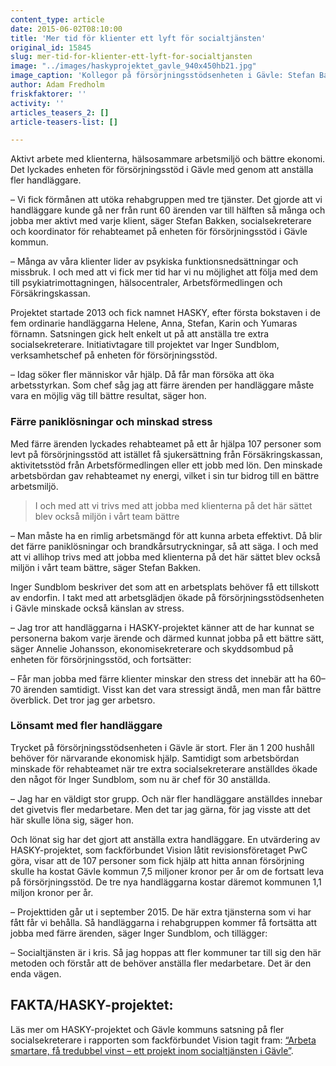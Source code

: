 ```yaml
---
content_type: article
date: 2015-06-02T08:10:00
title: 'Mer tid för klienter ett lyft för socialtjänsten'
original_id: 15845
slug: mer-tid-for-klienter-ett-lyft-for-socialtjansten
image: "../images/haskyprojektet_gavle_940x450hb21.jpg"
image_caption: 'Kollegor på försörjningsstödsenheten i Gävle: Stefan Bakken, socialsekreterare och teamkoordinator, Annelie Johansson, ekonomisekreterare och skyddsombud och Inger Sundblom, verksamhetschef.'
author: Adam Fredholm
friskfaktorer: ''
activity: ''
articles_teasers_2: []
article-teasers-list: []

---
```


Aktivt arbete med klienterna, hälsosammare arbetsmiljö och bättre ekonomi. Det lyckades enheten för försörjningsstöd i Gävle med genom att anställa fler handläggare.

– Vi fick förmånen att utöka rehabgruppen med tre tjänster. Det gjorde att vi handläggare kunde gå ner från runt 60 ärenden var till hälften så många och jobba mer aktivt med varje klient, säger Stefan Bakken, socialsekreterare och koordinator för rehabteamet på enheten för försörjningsstöd i Gävle kommun.

– Många av våra klienter lider av psykiska funktionsnedsättningar och missbruk. I och med att vi fick mer tid har vi nu möjlighet att följa med dem till psykiatrimottagningen, hälsocentraler, Arbetsförmedlingen och Försäkringskassan.

Projektet startade 2013 och fick namnet HASKY, efter första bokstaven i de fem ordinarie handläggarna Helene, Anna, Stefan, Karin och Yumaras förnamn. Satsningen gick helt enkelt ut på att anställa tre extra socialsekreterare. Initiativtagare till projektet var Inger Sundblom, verksamhetschef på enheten för försörjningsstöd.

– Idag söker fler människor vår hjälp. Då får man försöka att öka arbetsstyrkan. Som chef såg jag att färre ärenden per handläggare måste vara en möjlig väg till bättre resultat, säger hon.

### Färre paniklösningar och minskad stress

Med färre ärenden lyckades rehabteamet på ett år hjälpa 107 personer som levt på försörjningsstöd att istället få sjukersättning från Försäkringskassan, aktivitetsstöd från Arbetsförmedlingen eller ett jobb med lön. Den minskade arbetsbördan gav rehabteamet ny energi, vilket i sin tur bidrog till en bättre arbetsmiljö.

> I och med att vi trivs med att jobba med klienterna på det här sättet blev också miljön i vårt team bättre

– Man måste ha en rimlig arbetsmängd för att kunna arbeta effektivt. Då blir det färre paniklösningar och brandkårsutryckningar, så att säga. I och med att vi allihop trivs med att jobba med klienterna på det här sättet blev också miljön i vårt team bättre, säger Stefan Bakken.

Inger Sundblom beskriver det som att en arbetsplats behöver få ett tillskott av endorfin. I takt med att arbetsglädjen ökade på försörjningsstödsenheten i Gävle minskade också känslan av stress.

– Jag tror att handläggarna i HASKY-projektet känner att de har kunnat se personerna bakom varje ärende och därmed kunnat jobba på ett bättre sätt, säger Annelie Johansson, ekonomisekreterare och skyddsombud på enheten för försörjningsstöd, och fortsätter:

– Får man jobba med färre klienter minskar den stress det innebär att ha 60–70 ärenden samtidigt. Visst kan det vara stressigt ändå, men man får bättre överblick. Det tror jag ger arbetsro.

### Lönsamt med fler handläggare

Trycket på försörjningsstödsenheten i Gävle är stort. Fler än 1 200 hushåll behöver för närvarande ekonomisk hjälp. Samtidigt som arbetsbördan minskade för rehabteamet när tre extra socialsekreterare anställdes ökade den något för Inger Sundblom, som nu är chef för 30 anställda.

– Jag har en väldigt stor grupp. Och när fler handläggare anställdes innebar det givetvis fler medarbetare. Men det tar jag gärna, för jag visste att det här skulle löna sig, säger hon.

Och lönat sig har det gjort att anställa extra handläggare. En utvärdering av HASKY-projektet, som fackförbundet Vision låtit revisionsföretaget PwC göra, visar att de 107 personer som fick hjälp att hitta annan försörjning skulle ha kostat Gävle kommun 7,5 miljoner kronor per år om de fortsatt leva på försörjningsstöd. De tre nya handläggarna kostar däremot kommunen 1,1 miljon kronor per år.

– Projekttiden går ut i september 2015. De här extra tjänsterna som vi har fått får vi behålla. Så handläggarna i rehabgruppen kommer få fortsätta att jobba med färre ärenden, säger Inger Sundblom, och tillägger:

– Socialtjänsten är i kris. Så jag hoppas att fler kommuner tar till sig den här metoden och förstår att de behöver anställa fler medarbetare. Det är den enda vägen.

FAKTA/HASKY-projektet:
----------------------

Läs mer om HASKY-projektet och Gävle kommuns satsning på fler socialsekreterare i rapporten som fackförbundet Vision tagit fram: [“Arbeta smartare, få tredubbel vinst – ett projekt inom socialtjänsten i Gävle”](https://mb.cision.com/Public/1167/9778418/9afdd563833313a2.pdf "Visions rapport om HASKY-projektet").

